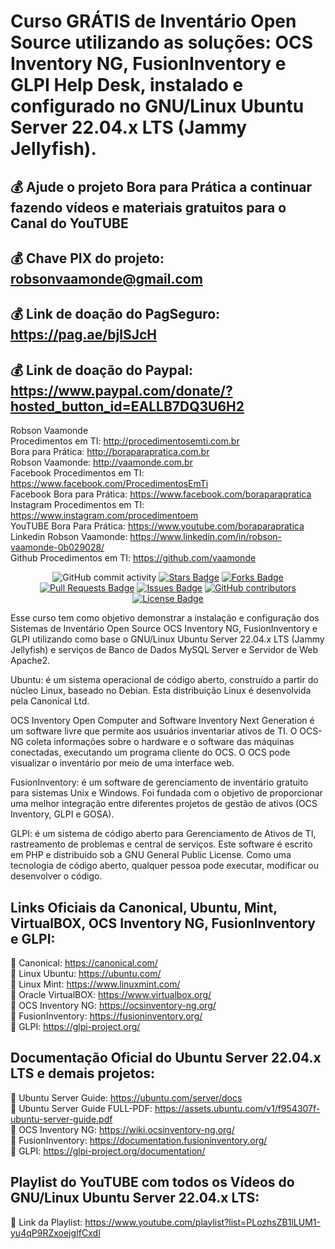 # Curso GRÁTIS de Inventário Open Source utilizando as soluções: OCS Inventory NG, FusionInventory e GLPI Help Desk, instalado e configurado no GNU/Linux Ubuntu Server 22.04.x LTS (Jammy Jellyfish).

## 💰 Ajude o projeto Bora para Prática a continuar fazendo vídeos e materiais gratuitos para o Canal do YouTUBE
## 💰 Chave PIX do projeto: robsonvaamonde@gmail.com
## 💰 Link de doação do PagSeguro: https://pag.ae/bjlSJcH
## 💰 Link de doação do Paypal: https://www.paypal.com/donate/?hosted_button_id=EALLB7DQ3U6H2

Robson Vaamonde<br>
Procedimentos em TI: http://procedimentosemti.com.br<br>
Bora para Prática: http://boraparapratica.com.br<br>
Robson Vaamonde: http://vaamonde.com.br<br>
Facebook Procedimentos em TI: https://www.facebook.com/ProcedimentosEmTi<br>
Facebook Bora para Prática: https://www.facebook.com/boraparapratica<br>
Instagram Procedimentos em TI: https://www.instagram.com/procedimentoem<br>
YouTUBE Bora Para Prática: https://www.youtube.com/boraparapratica<br>
Linkedin Robson Vaamonde: https://www.linkedin.com/in/robson-vaamonde-0b029028/<br>
Github Procedimentos em TI: https://github.com/vaamonde<br>

<div align="center">
<img alt="GitHub commit activity" src="https://img.shields.io/github/commit-activity/y/vaamonde/ocsinventory-ng?style=plastic">
<a href="https://github.com/vaamonde/ocsinventory-ng/stargazers"><img src="https://img.shields.io/github/stars/vaamonde/ocsinventory-ng" alt="Stars Badge"/></a>
<a href="https://github.com/vaamonde/ocsinventory-ng/network/members"><img src="https://img.shields.io/github/forks/vaamonde/ocsinventory-ng" alt="Forks Badge"/></a>
<a href="https://github.com/vaamonde/ocsinventory-ng/pulls"><img src="https://img.shields.io/github/issues-pr/vaamonde/ocsinventory-ng" alt="Pull Requests Badge"/></a>
<a href="https://github.com/vaamonde/ocsinventory-ng/issues"><img src="https://img.shields.io/github/issues/vaamonde/ocsinventory-ng" alt="Issues Badge"/></a>
<a href="https://github.com/vaamonde/ocsinventory-ng/graphs/contributors"><img alt="GitHub contributors" src="https://img.shields.io/github/contributors/vaamonde/ocsinventory-ng?color=2b9348"></a>
<a href="https://github.com/vaamonde/ocsinventory-ng/blob/master/LICENSE"><img src="https://img.shields.io/github/license/vaamonde/ocsinventory-ng?color=2b9348" alt="License Badge"/></a>
</div>

Esse curso tem como objetivo demonstrar a instalação e configuração dos Sistemas de Inventário Open Source OCS Inventory NG, FusionInventory e GLPI utilizando como base o GNU/Linux Ubuntu Server 22.04.x LTS (Jammy Jellyfish) e serviços de Banco de Dados MySQL Server e Servidor de Web Apache2.

Ubuntu: é um sistema operacional de código aberto, construído a partir do núcleo Linux, baseado no Debian. Esta distribuição Linux é desenvolvida pela Canonical Ltd.

OCS Inventory Open Computer and Software Inventory Next Generation é um software livre que permite aos usuários inventariar ativos de TI. O OCS-NG coleta informações sobre o hardware e o software das máquinas conectadas, executando um programa cliente do OCS. O OCS pode visualizar o inventário por meio de uma interface web. 

FusionInventory: é um software de gerenciamento de inventário gratuito para sistemas Unix e Windows. Foi fundada com o objetivo de proporcionar uma melhor integração entre diferentes projetos de gestão de ativos (OCS Inventory, GLPI e GOSA).

GLPI: é um sistema de código aberto para Gerenciamento de Ativos de TI, rastreamento de problemas e central de serviços. Este software é escrito em PHP e distribuído sob a GNU General Public License. Como uma tecnologia de código aberto, qualquer pessoa pode executar, modificar ou desenvolver o código.

## **Links Oficiais da Canonical, Ubuntu, Mint, VirtualBOX, OCS Inventory NG, FusionInventory e GLPI:**
🔴 Canonical: https://canonical.com/<br>
🔴 Linux Ubuntu: https://ubuntu.com/<br>
🔴 Linux Mint: https://www.linuxmint.com/<br>
🔴 Oracle VirtualBOX: https://www.virtualbox.org/<br>
🔴 OCS Inventory NG: https://ocsinventory-ng.org/<br>
🔴 FusionInventory: https://fusioninventory.org/<br>
🔴 GLPI: https://glpi-project.org/

## **Documentação Oficial do Ubuntu Server 22.04.x LTS e demais projetos:**
🔴 Ubuntu Server Guide: https://ubuntu.com/server/docs<br>
🔴 Ubuntu Server Guide FULL-PDF: https://assets.ubuntu.com/v1/f954307f-ubuntu-server-guide.pdf<br>
🔴 OCS Inventory NG: https://wiki.ocsinventory-ng.org/<br>
🔴 FusionInventory: https://documentation.fusioninventory.org/<br>
🔴 GLPI: https://glpi-project.org/documentation/

## **Playlist do YouTUBE com todos os Vídeos do GNU/Linux Ubuntu Server 22.04.x LTS:**
🔴 Link da Playlist: https://www.youtube.com/playlist?list=PLozhsZB1lLUM1-yu4qP9RZxoejgIfCxdI